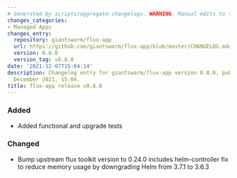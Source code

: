 ```yaml
---
# Generated by scripts/aggregate-changelogs. WARNING: Manual edits to this files will be overwritten.
changes_categories:
- Managed Apps
changes_entry:
  repository: giantswarm/flux-app
  url: https://github.com/giantswarm/flux-app/blob/master/CHANGELOG.md#080---2021-12-07
  version: 0.8.0
  version_tag: v0.8.0
date: '2021-12-07T15:04:14'
description: Changelog entry for giantswarm/flux-app version 0.8.0, published on 07
  December 2021, 15:04.
title: flux-app release v0.8.0
---
```


### Added
- Added functional and upgrade tests
### Changed
- Bump upstream flux toolkit version to 0.24.0 includes helm-controller fix to
reduce memory usage by downgrading Helm from 3.7.1 to 3.6.3
